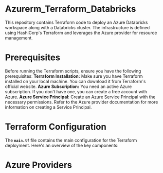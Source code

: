 # Azurerm_Terraform_Databricks

This repository contains Terraform code to deploy an Azure Databricks workspace along with a Databricks cluster. The infrastructure is defined using HashiCorp's Terraform and leverages the Azure provider for resource management.

# Prerequisites
Before running the Terraform scripts, ensure you have the following prerequisites:
**Terraform Installation:** Make sure you have Terraform installed on your local machine. You can download it from Terraform's official website.
**Azure Subscription:** You need an active Azure subscription. If you don't have one, you can create a free account with Azure.
**Azure Service Principal:** Create an Azure Service Principal with the necessary permissions. Refer to the Azure provider documentation for more information on creating a Service Principal.

# Terraform Configuration
The **`main.tf`** file contains the main configuration for the Terraform deployment. Here's an overview of the key components:

# Azure Providers
